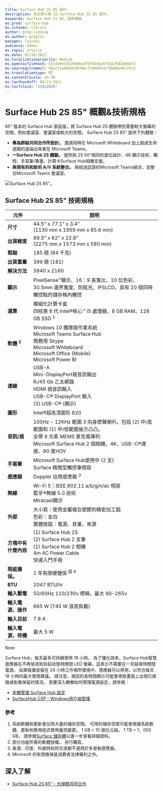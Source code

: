 ```yaml
---
title: Surface Hub 2S 85 英吋
description: 本文將介紹 2S Surface Hub 2S 85 英吋。
keywords: Surface Hub 2S 85，技術規格
ms.prod: surface-hub
ms.sitesec: library
author: greg-lindsay
ms.author: greglin
manager: laurawi
audience: Admin
ms.topic: article
ms.date: 02/26/2021
ms.localizationpriority: Medium
ms.openlocfilehash: c5cddde47b2046badf3f6deba5791b7642e044f3
ms.sourcegitcommit: d6ac31a94b6630f04cf3469d5dcf8b66e46c7412
ms.translationtype: MT
ms.contentlocale: zh-TW
ms.lasthandoff: 08/23/2021
ms.locfileid: "11912028"
---
```

# <a name="surface-hub-2s-85-overview--tech-specs"></a>Surface Hub 2S 85" 概觀&技術規格

85" 版本的 Surface Hub 家庭版，將 Surface Hub 2S 體驗帶到需要較大螢幕的空間，例如會議室、會議室或較大的空間。 Surface Hub 2S 85" 提供下列體驗：

- **專為群組共同合作所設計。** 邀請同時在 Microsoft Whiteboard 加上超過生命週期的遠端出席者在 Microsoft Teams。
- **一Surface Hub 2S 體驗。** 提供與 2S 50"相同的進位設計、4K 顯示技術、觸控、手寫筆/筆墨、計算卡Surface Hub相機支援。
- **與現有的和新的 A/V 系統整合。** 與經過認證的Microsoft Teams結合，並整合Microsoft Teams 會議室。

![Surface Hub 2S 85"。](images/hub-2s-85.png)

## <a name="surface-hub-2s-85-tech-specs"></a>Surface Hub 2S 85" 技術規格

| 元件    | 說明                                                                                                                                                                                                                                         |
| ----------------- | --------------------------------------------------------------------------------------------------------------------------------------------------------------------------------------------------------------------------------------------------------- |
|**尺寸**| 44.5" x 77.1" x 3.4"<br> (1130 mm x 1959 mm x 85.6 mm)                                                                                                                                                                                                         |
|**出貨維度**| 89.5" x 62" x 22.8"<br> (2275 mm x 1573 mm x 580 mm)                                                                                                                                                                                                         |
|**粗細**| 185 磅 (84 千克)                                                                                                                                                                                                                                             |
|**出貨重量**| 399 磅 (181)                                                                                                                                                                                                                                             |
|**解決方法**| 3840 x 2160                                                                                                                                                                                                                                               |
|**顯示**| PixelSense™顯示、16：9 長寬比、10 位色彩、30.5mm 邊界寬度、防眩光、IPSLCD、具有 20 個同時觸控點的儲存格內觸控                                                                                                           |
|**運算**| 模組化計算卡盒<br>四核第 8 代 Intel®核心™ i5 處理器、8 GB RAM、128 GB SSD <sup> 1</sup>                                                                                                                                                      |
|**軟體 <sup> 2</sup>**| Windows 10 團隊版作業系統<br>Microsoft Teams Surface Hub<br>商務用 Skype<br>Microsoft Whiteboard<br>Microsoft Office (Mobile) <br>Microsoft Power BI                                                                                               |
|**連線**| USB-A<br>Mini-DisplayPort視音訊輸出<br>RJ45 Gb 乙太網路<br>HDMI 視音訊輸入<br>USB-C® DisplayPort 輸入<br> (3) USB-C® (顯示)                                                                                                            |
|**圖形**| Intel®超高清圖形 620                                                                                                                                                                                                                                   |
|**音訊/視**| 100Hz - 12KHz 範圍 3 向身歷聲喇叭，包括 (2) 中/高範圍和 (1) 中/低範圍後方凸凸。 <br>全帶 8 元素 MEMS 麥克風陣列<br>Microsoft Surface Hub 2 個相機、4K、USB-C®連接、90 度HOV |
|**手寫筆**| Microsoft Surface Hub使用中 (2 支) <br>Surface 精簡型觸控筆相容                                                                                                                                                                                       |
|**感應器**| Doppler 佔用感應器 <sup> 3</sup>                                                                                                                                                                                                                                 |
|**無線**| Wi-Fi 5：IEEE 802.11 a/b/g/n/ac 相容<br>藍牙®無線 5.0 技術<br>Miracast顯示                                                                                                                                                      |
|**外部**| 大小寫：使用金屬複合塑膠的精密加工鋁<br>色彩：金白<br>實體按鈕：電源、音量、來源                                                                                                                            |
|**方塊中有什麼內容**|  (1) Surface Hub 2S<br> (2) Surface Hub 2 支筆<br> (1) Surface Hub 2 相機<br>4m AC Power Cable<br>快速入門手冊                                                                                                                                         |
|**瑕疵擔保。**| 1 年有限硬體保 <sup> 固 4</sup>                                                                                                                                                                                                                          |
|**BTU**| 2047 BTU/hr |
|**輸入壓電**| 50/60Hz 110/230v 標稱，最大 90-265v |
|**輸入電源，操作**| 665 W (745 W 浪高負載)  |
|**輸入目前**| 7.8 A |
|**輸入電源，待機**| 最大 5 W  |

> [!NOTE]
> Surface Hub，每天最多可持續使用 18 小時。 為了優化效率，Surface Hub智慧感應器在不再偵測到目前狀態時關閉 LED 螢幕，這表示不需要在一天結束時關閉電源。 如果裝置安裝在 24 小時工作場所環境中，感應器可以停用，以符合每天 18 小時的最大使用建議。 請注意，視訊的長時間顯示可能會導致畫面上出現已燒錄或影像保留的情況。 若要深入瞭解如何管理電源設定，請參閱：
>
> - [本機管理 Surface Hub 設定](local-management-surface-hub-settings.md)
> - [SurfaceHub CSP - Windows用戶端管理](/windows/client-management/mdm/surfacehub-csp)

### <a name="references"></a>參考

1. 系統軟體和更新會佔用大量的儲存空間。 可用的儲存空間可能會根據系統軟體、更新和應用程式使用量而變更。 1 GB = 10 億位元組。 1 TB = 1，000 GB。 請參閱[Surface 儲存體](https://www.surface.com/storage)以進一步查看詳細資料。
2. 部分功能所需的軟體授權。 另行購買。
3. 香港、印度、科威特和阿文達都不適用於多普勒感應器。
4. Microsoft 的有限擔保是消費者法律權利之外。 

## <a name="learn-more"></a>深入了解

- [Surface Hub 2S 85" - 大規模共同合作](https://techcommunity.microsoft.com/t5/surface-it-pro-blog/surface-hub-2s-85-quot-collaboration-at-a-massive-scale/ba-p/1669717)
